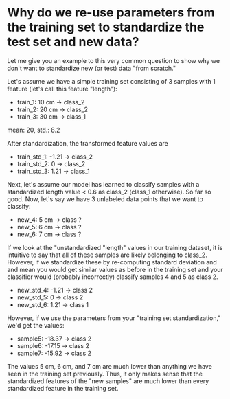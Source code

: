# Why do we re-use parameters from the training set to standardize the test set and new data?

Let me give you an example to this very common question to show why we don't want to standardize new (or test) data "from scratch."

Let's assume we have a simple training set consisting of 3 samples with 1 feature (let's call this feature "length"):

- train_1: 10 cm -> class_2
- train_2: 20 cm -> class_2
- train_3: 30 cm -> class_1

mean: 20, std.: 8.2

After standardization, the transformed feature values are

- train_std_1: -1.21 -> class_2
- train_std_2: 0 -> class_2
- train_std_3: 1.21 -> class_1

Next, let's assume our model has learned to classify samples with a standardized length value < 0.6 as class_2 (class_1 otherwise). So far so good. Now, let's say we have 3 unlabeled data points that we want to classify:

- new_4: 5 cm -> class ?
- new_5: 6 cm -> class ?
- new_6: 7 cm -> class ?

If we look at the "unstandardized "length" values in our training dataset, it is intuitive to say that all of these samples are likely belonging to class_2. However, if we standardize these by re-computing standard deviation and and mean you would get similar values as before in the training set and your classifier would (probably incorrectly) classify samples 4 and 5 as class 2.

- new_std_4: -1.21 -> class 2
- new_std_5: 0 -> class 2
- new_std_6: 1.21 -> class 1

However, if we use the parameters from your "training set standardization," we'd get the values:

- sample5: -18.37 -> class 2
- sample6: -17.15 -> class 2
- sample7: -15.92 -> class 2

The values 5 cm, 6 cm, and 7 cm are much lower than anything we have seen in the training set previously. Thus, it only makes sense that the standardized features of the "new samples" are much lower than every standardized feature in the training set.
